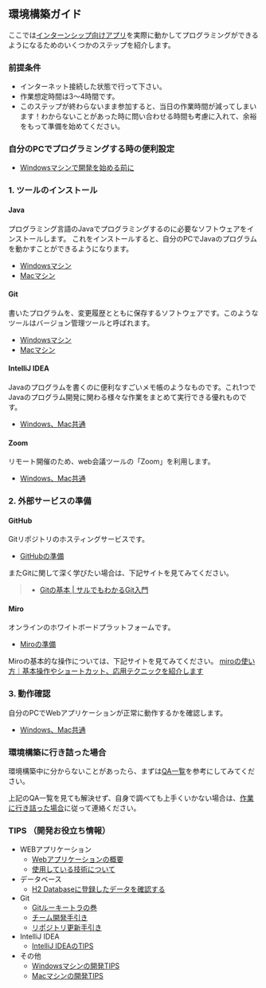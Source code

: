 環境構築ガイド
-----------------------------------

ここでは[インターンシップ向けアプリ](https://github.com/tiscon/tiscon6)を実際に動かしてプログラミングができるようになるためのいくつかのステップを紹介します。

### 前提条件

- インターネット接続した状態で行って下さい。
- 作業想定時間は3～4時間です。
- このステップが終わらないまま参加すると、当日の作業時間が減ってしまいます！わからないことがあった時に問い合わせる時間も考慮に入れて、余裕をもって準備を始めてください。

### 自分のPCでプログラミングする時の便利設定

- [Windowsマシンで開発を始める前に](content/preparationForWin.md)  


### 1. ツールのインストール

#### Java

プログラミング言語のJavaでプログラミングするのに必要なソフトウェアをインストールします。
これをインストールすると、自分のPCでJavaのプログラムを動かすことができるようになります。

- [Windowsマシン](content/installJavaWin.md)
- [Macマシン](content/installJavaMac.md)

#### Git

書いたプログラムを、変更履歴とともに保存するソフトウェアです。このようなツールはバージョン管理ツールと呼ばれます。

- [Windowsマシン](content/installGitWin.md)
- [Macマシン](content/installGitMac.md)

#### IntelliJ IDEA

Javaのプログラムを書くのに便利なすごいメモ帳のようなものです。これ1つでJavaのプログラム開発に関わる様々な作業をまとめて実行できる優れものです。

- [Windows、Mac共通](content/installIntelliJ.md)


#### Zoom

リモート開催のため、web会議ツールの「Zoom」を利用します。

- [Windows、Mac共通](content/installZoom.md)

### 2. 外部サービスの準備

#### GitHub

Gitリポジトリのホスティングサービスです。

- [GitHubの準備](content/github.md)

またGitに関して深く学びたい場合は、下記サイトを見てみてください。
> - [Gitの基本 | サルでもわかるGit入門](http://www.backlog.jp/git-guide/intro/intro1_1.html)

#### Miro

オンラインのホワイトボードプラットフォームです。

- [Miroの準備](content/miro.md)

Miroの基本的な操作については、下記サイトを見てみてください。
[miroの使い方｜基本操作やショートカット、応用テクニックを紹介します](https://blog.office-root.com/pj-mng/miro-how-to-use/)

### 3. 動作確認

自分のPCでWebアプリケーションが正常に動作するかを確認します。

- [Windows、Mac共通](content/operationCheck.md)


### 環境構築に行き詰った場合
環境構築中に分からないことがあったら、まずは[QA一覧](content/QA.md)を参考にしてみてください。

上記のQA一覧を見ても解決せず、自身で調べても上手くいかない場合は、[作業に行き詰った場合](content/whenYouAreStuck.md)に従って連絡ください。

### TIPS （開発お役立ち情報）
- WEBアプリケーション
    - [Webアプリケーションの概要](content/web-overview.md)
    - [使用している技術について](content/aboutUsingTechnology.md)
- データベース
    - [H2 Databaseに登録したデータを確認する](content/h2Database.md)
- Git
    - [Gitルーキートラの巻](content/gitForRookies.md)
    - [チーム開発手引き](content/gitTeamDevelopmentGuide.md)
    - [リポジトリ更新手引き](content/gitUpdateGuide.md)
- IntelliJ IDEA
    - [IntelliJ IDEAのTIPS](content/tipsIntelliJ.md)
- その他
    - [Windowsマシンの開発TIPS](content/tipsForWin.md)
    - [Macマシンの開発TIPS](content/tipsForMac.md)
